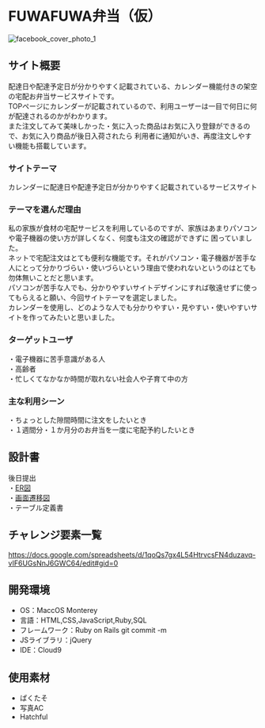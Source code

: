 # FUWAFUWA弁当（仮）

![facebook_cover_photo_1](https://user-images.githubusercontent.com/89925520/144197671-3dd11b9a-8c62-4755-bbed-232243e4512c.png)

## サイト概要
配達日や配達予定日が分かりやすく記載されている、カレンダー機能付きの架空の宅配お弁当サービスサイトです。<br>
TOPページにカレンダーが記載されているので、利用ユーザーは一目で何日に何が配達されるのかがわかります。<br>
また注文してみて美味しかった・気に入った商品はお気に入り登録ができるので、お気に入り商品が後日入荷されたら
利用者に通知がいき、再度注文しやすい機能も搭載しています。<br>

### サイトテーマ
カレンダーに配達日や配達予定日が分かりやすく記載されているサービスサイト

### テーマを選んだ理由
私の家族が食材の宅配サービスを利用しているのですが、家族はあまりパソコンや電子機器の使い方が詳しくなく、何度も注文の確認ができずに
困っていました。<br>
ネットで宅配注文はとても便利な機能です。それがパソコン・電子機器が苦手な人にとって分かりづらい・使いづらいという理由で使われないというのはとても勿体無いことだと思います。<br>
パソコンが苦手な人でも、分かりやすいサイトデザインにすれば敬遠せずに使ってもらえると願い、今回サイトテーマを選定しました。<br>
カレンダーを使用し、どのような人でも分かりやすい・見やすい・使いやすいサイトを作ってみたいと思いました。

### ターゲットユーザ
・電子機器に苦手意識がある人<br>
・高齢者<br>
・忙しくてなかなか時間が取れない社会人や子育て中の方<br>

### 主な利用シーン
・ちょっとした隙間時間に注文をしたいとき<br>
・１週間分・１か月分のお弁当を一度に宅配予約したいとき

## 設計書
後日提出<br>
・[ER図](https://drive.google.com/file/d/1YTqqCqX76iA_YrZ1r8Mm890nM57kksG_/view?usp=sharing)<br>
・[画面遷移図](https://app.diagrams.net/#G1Vc8XEZE7FeUBl_WJFZtw8xTkiKvT_6nC)<br>
・テーブル定義書<br>

## チャレンジ要素一覧
https://docs.google.com/spreadsheets/d/1qoQs7gx4L54HtrvcsFN4duzavq-vIF6UGsNnJ6GWC64/edit#gid=0

## 開発環境
- OS：MaccOS Monterey
- 言語：HTML,CSS,JavaScript,Ruby,SQL
- フレームワーク：Ruby on Rails git commit -m
- JSライブラリ：jQuery
- IDE：Cloud9

## 使用素材
- ぱくたそ
- 写真AC
- Hatchful